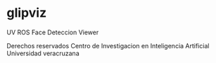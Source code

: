 # glipviz

UV ROS Face Deteccion Viewer

Derechos reservados Centro de Investigacion en Inteligencia Artificial
Universidad veracruzana
